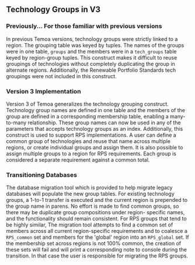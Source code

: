 ## Technology Groups in V3

### Previously...  For those familiar with previous versions
In previous Temoa versions, technology groups were strictly linked to a region.  The grouping table was keyed by
tuples.  The names of the groups were in one table, `groups` and the members were in a `tech_groups`
table keyed by region-group tuples.  This construct makes it difficult to reuse groupings of technologies without
completely duplicating the group in alternate regions.  Additionally, the Renewable Portfolio Standards tech
groupings were not included in this construct.

### Version 3 Implementation
Version 3 of Temoa generalizes the technology grouping construct.  Technology group names are defined in one table
and the members of the group are defined in a corresponding membership table, enabling a many-to-many relationship.
These group names can now be used in any of the parameters that accepts technology groups as an index.  Additionally,
this construct is used to support RPS implementations.  A user can define a common group of technologies and reuse
that name across multiple regions, or create individual groups and assign them.  It is also possible to assign
multiple groups to a region for RPS requirements.  Each group is considered a separate requirement against a
common total.

### Transitioning Databases
The database migration tool which is provided to help migrate legacy databases will populate the new group tables.
For existing technology groups, a 1-to-1 transfer is executed and the current region is prepended to the group name
in parens.  No effort is made to find common groups, so there may be duplicate group compositions under region-
specific names, and the functionality should remain consistent.  For RPS groups that tend to be highly similar,
The migration tool attempts to find a common set of members across all current region-specific requirements and to
coalesce a `RPS_common` set and members for the 'global' region into an `RPS_global` set.  If the membership set
across regions is not 100% common, the creation of these sets will fail and will print a corresponding note to
console during the transition.  In that case the user is responsible for migrating the RPS groups.
